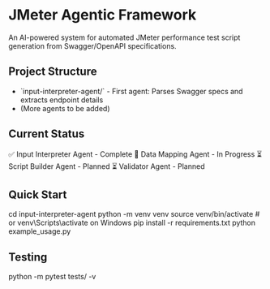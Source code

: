 

# JMeter Agentic Framework

An AI-powered system for automated JMeter performance test script generation from Swagger/OpenAPI specifications.

## Project Structure

- \`input-interpreter-agent/\` - First agent: Parses Swagger specs and extracts endpoint details
- (More agents to be added)

## Current Status

✅ Input Interpreter Agent - Complete
🔄 Data Mapping Agent - In Progress
⏳ Script Builder Agent - Planned
⏳ Validator Agent - Planned

## Quick Start


cd input-interpreter-agent
python -m venv venv
source venv/bin/activate  # or venv\\Scripts\\activate on Windows
pip install -r requirements.txt
python example_usage.py


## Testing


python -m pytest tests/ -v
